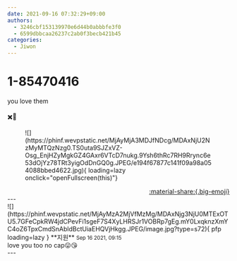 ```yaml
---
date: 2021-09-16 07:32:29+09:00
authors:
  - 3246cbf153139970e6d44b0abbbfe3f0
  - 6599dbbcaa26237c2ab0f3becb421b45
categories:
  - Jiwon
---
```


# 1-85470416

<div class="post-container" markdown="1">
<div class="content-container md-sidebar__scrollwrap" markdown="1">

you love them<br><br>✖️🧢
<figure markdown="1">
![](https://phinf.wevpstatic.net/MjAyMjA3MDJfNDcg/MDAxNjU2NzMyMTQzNzg0.TS0uta9SJZxVZ-Osg_EnjHZyMgkGZ4GAxr6VTcD7nukg.9Ysh6thRc7RH9Rrync6e53dOjYz78TRt3yigOdDnGQ0g.JPEG/e194f67877c141f09a98a054088bbed4622.jpg){ loading=lazy onclick="openFullscreen(this)"}
</figure>


</div>
</div>

<div style="text-align: right;" markdown="1">
<a href="https://weverse.io/fromis9/fanpost/1-85470416" style="text-align: right;">:material-share:{.big-emoji}</a>
</div>
---

<div class="comments-container md-sidebar__scrollwrap" markdown="1">
<div class="comment" markdown="1">
<div class='id-container' markdown="1">
![](https://phinf.wevpstatic.net/MjAyMzA2MjVfMzMg/MDAxNjg3NjU0MTExOTU5.7GFeCpkRW4jdCPevFi1sgeF7S4XyLHRSJr1VOBRp7gEg.mY0LxqknzXmYC4oZ6TpxCmdSnAbldBctUiaEHQVjHkgg.JPEG/image.jpg?type=s72){ pfp loading=lazy }
**<span class="artist">지원</span>** <small>Sep 16 2021, 09:15</small><br>
</div>
<div class='comment-body' markdown="1">
love you too no cap😛😘
</div>
</div>
</div>
---
